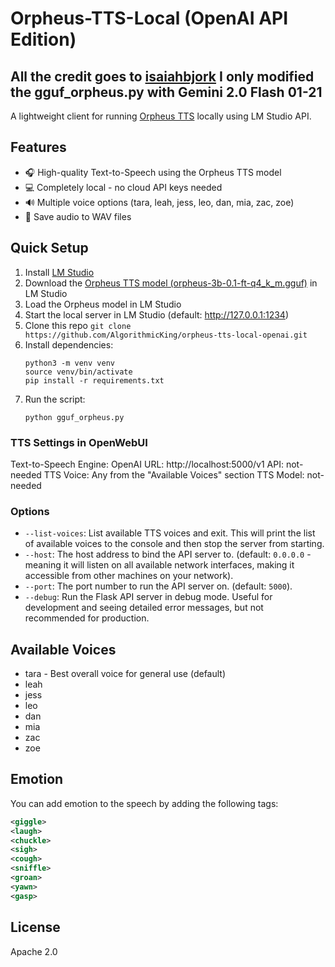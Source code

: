 # Orpheus-TTS-Local (OpenAI API Edition)
## All the credit goes to [isaiahbjork](https://github.com/isaiahbjork/orpheus-tts-local) I only modified the gguf_orpheus.py with Gemini 2.0 Flash 01-21

A lightweight client for running [Orpheus TTS](https://huggingface.co/canopylabs/orpheus-3b-0.1-ft) locally using LM Studio API.

## Features

- 🎧 High-quality Text-to-Speech using the Orpheus TTS model
- 💻 Completely local - no cloud API keys needed
- 🔊 Multiple voice options (tara, leah, jess, leo, dan, mia, zac, zoe)
- 💾 Save audio to WAV files

## Quick Setup

1. Install [LM Studio](https://lmstudio.ai/) 
2. Download the [Orpheus TTS model (orpheus-3b-0.1-ft-q4_k_m.gguf)](https://huggingface.co/isaiahbjork/orpheus-3b-0.1-ft-Q4_K_M-GGUF) in LM Studio
3. Load the Orpheus model in LM Studio
4. Start the local server in LM Studio (default: http://127.0.0.1:1234)
5. Clone this repo ```git clone https://github.com/AlgorithmicKing/orpheus-tts-local-openai.git```
6. Install dependencies:
   ```
   python3 -m venv venv
   source venv/bin/activate
   pip install -r requirements.txt
   ```
7. Run the script:
   ```
   python gguf_orpheus.py
   ```

### TTS Settings in OpenWebUI

Text-to-Speech Engine: OpenAI
URL: http://localhost:5000/v1
API: not-needed
TTS Voice: Any from the "Available Voices" section
TTS Model: not-needed

### Options

- `--list-voices`: List available TTS voices and exit. This will print the list of available voices to the console and then stop the server from starting.
- `--host`: The host address to bind the API server to. (default: `0.0.0.0` - meaning it will listen on all available network interfaces, making it accessible from other machines on your network).
- `--port`:  The port number to run the API server on. (default: `5000`).
- `--debug`: Run the Flask API server in debug mode. Useful for development and seeing detailed error messages, but not recommended for production.

## Available Voices

- tara - Best overall voice for general use (default)
- leah
- jess
- leo
- dan
- mia
- zac
- zoe

## Emotion
You can add emotion to the speech by adding the following tags:
```xml
<giggle>
<laugh>
<chuckle>
<sigh>
<cough>
<sniffle>
<groan>
<yawn>
<gasp>
```

## License

Apache 2.0

